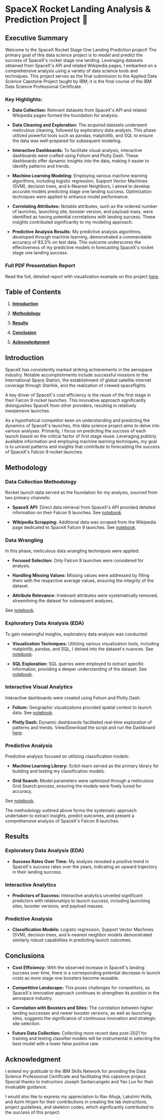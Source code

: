 # SpaceX Rocket Landing Analysis & Prediction Project 🚀

## Executive Summary

Welcome to the SpaceX Rocket Stage One Landing Prediction project! The primary goal of this data science project is to model and predict the success of SpaceX's rocket stage one landing. Leveraging datasets obtained from SpaceX's API and related Wikipedia pages, I embarked on a comprehensive analysis using a variety of data science tools and techniques. This project serves as the final submission to the Applied Data Science Capstone Project taught by IBM; it is the final course of the IBM Data Science Professional Certificate.

### Key Highlights:

- **Data Collection:** Relevant datasets from SpaceX's API and related Wikipedia pages formed the foundation for analysis.

- **Data Cleaning and Exploration:** The acquired datasets underwent meticulous cleaning, followed by exploratory data analysis. This phase utilized powerful tools such as pandas, matplotlib, and SQL to ensure the data was well-prepared for subsequent modeling.

- **Interactive Dashboards:** To facilitate visual analysis, interactive dashboards were crafted using Folium and Plotly Dash. These dashboards offer dynamic insights into the data, making it easier to identify patterns and trends.

- **Machine Learning Modeling:** Employing various machine learning algorithms, including logistic regression, Support Vector Machines (SVM), decision trees, and k-Nearest Neighbors, I aimed to develop accurate models predicting stage one landing success. Optimization techniques were applied to enhance model performance.

- **Correlating Attributes:** Notable attributes, such as the ordered number of launches, launching site, booster version, and payload mass, were identified as having potential correlations with landing success. These insights contributed significantly to my modeling approach.

- **Predictive Analysis Results:** My predictive analysis algorithms, developed through machine learning, demonstrated a commendable accuracy of 83.3% on test data. This outcome underscores the effectiveness of my predictive models in forecasting SpaceX's rocket stage one landing success.

### Full PDF Presentation Report

Read the full, detailed report with visualization example on this project [here](ds-capstone-coursera-spacex.pdf).

## Table of Contents

1. [**Introduction**](#introduction)

2. [**Methodology**](#methodology)

3. [**Results**](#results)

4. [**Conclusion**](#conclusions)

5. [**Acknowledgment**](#acknowledgment)

## Introduction

SpaceX has consistently marked striking achievements in the aerospace industry. Notable accomplishments include successful missions to the International Space Station, the establishment of global satellite internet coverage through Starlink, and the realization of crewed spaceflights.

A key driver of SpaceX's cost efficiency is the reuse of the first stage in their Falcon 9 rocket launches. This innovative approach significantly distinguishes SpaceX from other providers, resulting in relatively inexpensive launches.

As a hypothetical competitor keen on understanding and predicting the dynamics of SpaceX's launches, this data science project aims to delve into various analyses. Primarily, I focus on predicting the success of each launch based on the critical factor of first stage reuse. Leveraging publicly available information and employing machine learning techniques, my goal is to unravel patterns and insights that contribute to forecasting the success of SpaceX's Falcon 9 rocket launches.

## Methodology

### Data Collection Methodology

Rocket launch data served as the foundation for my analysis, sourced from two primary channels:

- **SpaceX API:** Direct data retrieval from SpaceX's API provided detailed information on their Falcon 9 launches. See [notebook](jupyter-labs-spacex-data-collection-api.ipynb).

- **Wikipedia Scrapping:** Additional data was scraped from the Wikipedia page dedicated to SpaceX Falcon 9 launches. See [notebook](jupyter-labs-webscraping.ipynb).

### Data Wrangling

In this phase, meticulous data wrangling techniques were applied:

- **Focused Selection:** Only Falcon 9 launches were considered for analysis.

- **Handling Missing Values:** Missing values were addressed by filling them with the respective average values, ensuring the integrity of the dataset.

- **Attribute Relevance:** Irrelevant attributes were systematically removed, streamlining the dataset for subsequent analyses.

See [notebook](labs-jupyter-spacex-Data-wrangling.ipynb).

### Exploratory Data Analysis (EDA)

To gain meaningful insights, exploratory data analysis was conducted:

- **Visualization Techniques:** Utilizing various visualization tools, including matplotlib, pandas, and SQL, I delved into the dataset's nuances. See [notebook](jupyter-labs-eda-dataviz.ipynb).

- **SQL Exploration:** SQL queries were employed to extract specific information, providing a deeper understanding of the dataset. See [notebook](jupyter-labs-eda-sql-coursera_sqllite.ipynb).

### Interactive Visual Analytics

Interactive dashboards were created using Folium and Plotly Dash:

- **Folium:** Geographic visualizations provided spatial context to launch data. See [notebook](lab_jupyter_launch_site_location.ipynb).

- **Plotly Dash:** Dynamic dashboards facilitated real-time exploration of patterns and trends. View/Download the script and run the Dashboard [here](spacex_dash_app.py).

### Predictive Analysis

Predictive analysis focused on utilizing classification models:

- **Machine Learning Library:** Scikit-learn served as the primary library for building and testing my classification models.

- **Grid Search:** Model parameters were optimized through a meticulous Grid Search process, ensuring the models were finely tuned for accuracy.

See [notebook](SpaceX_Machine_Learning_Prediction_Part_5.jupyterlite.ipynb). 

The methodology outlined above forms the systematic approach undertaken to extract insights, predict outcomes, and present a comprehensive analysis of SpaceX's Falcon 9 launches.

## Results

### Exploratory Data Analysis (EDA)

- **Success Rates Over Time:** My analysis revealed a positive trend in SpaceX's success rates over the years, indicating an upward trajectory in their landing success.

### Interactive Analytics

- **Predictors of Success:** Interactive analytics unveiled significant predictors with relationships to launch success, including launching sites, booster versions, and payload masses.

### Predictive Analysis

- **Classification Models:** Logistic regression, Support Vector Machines (SVM), decision trees, and k-nearest neighbor models demonstrated similarly robust capabilities in predicting launch outcomes.

## Conclusions

- **Cost Efficiency:** With the observed increase in SpaceX's landing success over time, there is a corresponding potential decrease in launch costs as more stage one boosters become reusable.

- **Competitive Landscape:** This poses challenges for competitors, as SpaceX's innovative approach continues to strengthen its position in the aerospace industry.

- **Correlation with Boosters and Sites:** The correlation between higher landing successes and newer booster versions, as well as launching sites, suggests the significance of continuous innovation and strategic site selection.

- **Future Data Collection:** Collecting more recent data post-2021 for training and testing classifier models will be instrumental in selecting the best model with a lower false positive rate.

## Acknowledgment

I extend my gratitude to the IBM Skills Network for providing the Data Science Professional Certificate and facilitating this capstone project. Special thanks to instructors Joseph Santarcangelo and Yan Luo for their invaluable guidance.

I would also like to express my appreciation to Rav Ahuja, Lakshmi Holla, and Azim Hirjani for their contributions in creating the lab instructions, project guidelines, and skeleton codes, which significantly contributed to the success of this project.